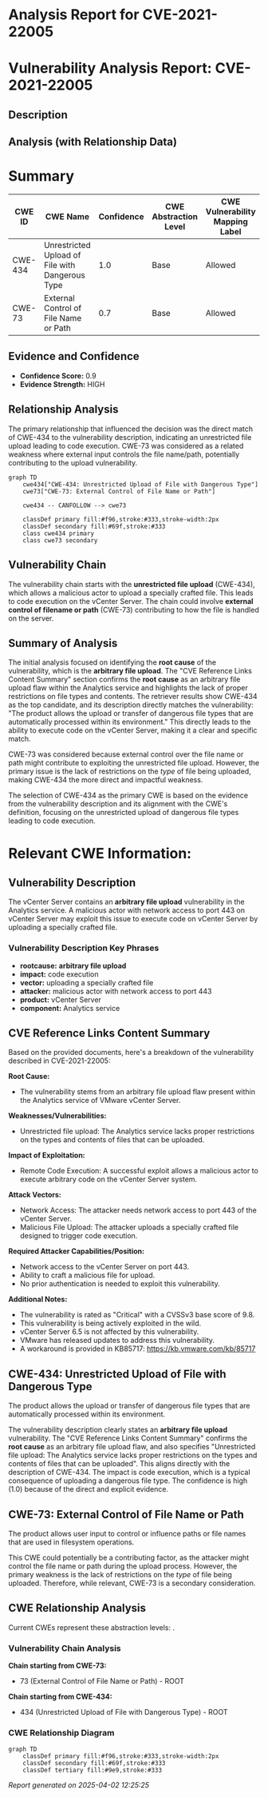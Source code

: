 # Analysis Report for CVE-2021-22005

# Vulnerability Analysis Report: CVE-2021-22005

## Description



## Analysis (with Relationship Data)

# Summary
| CWE ID | CWE Name | Confidence | CWE Abstraction Level | CWE Vulnerability Mapping Label | CWE-Vulnerability Mapping Notes |
|---|---|---|---|---|---|
| CWE-434 | Unrestricted Upload of File with Dangerous Type | 1.0 | Base | Allowed | Primary CWE |
| CWE-73 | External Control of File Name or Path | 0.7 | Base | Allowed | Secondary Candidate |

## Evidence and Confidence

*   **Confidence Score:** 0.9
*   **Evidence Strength:** HIGH

## Relationship Analysis
The primary relationship that influenced the decision was the direct match of CWE-434 to the vulnerability description, indicating an unrestricted file upload leading to code execution. CWE-73 was considered as a related weakness where external input controls the file name/path, potentially contributing to the upload vulnerability.

```mermaid
graph TD
    cwe434["CWE-434: Unrestricted Upload of File with Dangerous Type"]
    cwe73["CWE-73: External Control of File Name or Path"]

    cwe434 -- CANFOLLOW --> cwe73

    classDef primary fill:#f96,stroke:#333,stroke-width:2px
    classDef secondary fill:#69f,stroke:#333
    class cwe434 primary
    class cwe73 secondary
```

## Vulnerability Chain
The vulnerability chain starts with the **unrestricted file upload** (CWE-434), which allows a malicious actor to upload a specially crafted file. This leads to code execution on the vCenter Server. The chain could involve **external control of filename or path** (CWE-73) contributing to how the file is handled on the server.

## Summary of Analysis
The initial analysis focused on identifying the **root cause** of the vulnerability, which is the **arbitrary file upload**. The "CVE Reference Links Content Summary" section confirms the **root cause** as an arbitrary file upload flaw within the Analytics service and highlights the lack of proper restrictions on file types and contents. The retriever results show CWE-434 as the top candidate, and its description directly matches the vulnerability: "The product allows the upload or transfer of dangerous file types that are automatically processed within its environment." This directly leads to the ability to execute code on the vCenter Server, making it a clear and specific match.

CWE-73 was considered because external control over the file name or path might contribute to exploiting the unrestricted file upload. However, the primary issue is the lack of restrictions on the *type* of file being uploaded, making CWE-434 the more direct and impactful weakness.

The selection of CWE-434 as the primary CWE is based on the evidence from the vulnerability description and its alignment with the CWE's definition, focusing on the unrestricted upload of dangerous file types leading to code execution.

# Relevant CWE Information:

## Vulnerability Description
The vCenter Server contains an **arbitrary file upload** vulnerability in the Analytics service. A malicious actor with network access to port 443 on vCenter Server may exploit this issue to execute code on vCenter Server by uploading a specially crafted file.

### Vulnerability Description Key Phrases
- **rootcause:** **arbitrary file upload**
- **impact:** code execution
- **vector:** uploading a specially crafted file
- **attacker:** malicious actor with network access to port 443
- **product:** vCenter Server
- **component:** Analytics service

## CVE Reference Links Content Summary
Based on the provided documents, here's a breakdown of the vulnerability described in CVE-2021-22005:

**Root Cause:**
- The vulnerability stems from an arbitrary file upload flaw present within the Analytics service of VMware vCenter Server.

**Weaknesses/Vulnerabilities:**
- Unrestricted file upload: The Analytics service lacks proper restrictions on the types and contents of files that can be uploaded.

**Impact of Exploitation:**
- Remote Code Execution: A successful exploit allows a malicious actor to execute arbitrary code on the vCenter Server system.

**Attack Vectors:**
- Network Access: The attacker needs network access to port 443 of the vCenter Server.
- Malicious File Upload: The attacker uploads a specially crafted file designed to trigger code execution.

**Required Attacker Capabilities/Position:**
- Network access to the vCenter Server on port 443.
- Ability to craft a malicious file for upload.
- No prior authentication is needed to exploit this vulnerability.

**Additional Notes:**
- The vulnerability is rated as "Critical" with a CVSSv3 base score of 9.8.
- This vulnerability is being actively exploited in the wild.
- vCenter Server 6.5 is not affected by this vulnerability.
- VMware has released updates to address this vulnerability.
- A workaround is provided in KB85717: https://kb.vmware.com/kb/85717

## CWE-434: Unrestricted Upload of File with Dangerous Type
The product allows the upload or transfer of dangerous file types that are automatically processed within its environment.

The vulnerability description clearly states an **arbitrary file upload** vulnerability. The "CVE Reference Links Content Summary" confirms the **root cause** as an arbitrary file upload flaw, and also specifies "Unrestricted file upload: The Analytics service lacks proper restrictions on the types and contents of files that can be uploaded". This aligns directly with the description of CWE-434. The impact is code execution, which is a typical consequence of uploading a dangerous file type. The confidence is high (1.0) because of the direct and explicit evidence.

## CWE-73: External Control of File Name or Path
The product allows user input to control or influence paths or file names that are used in filesystem operations.

This CWE could potentially be a contributing factor, as the attacker might control the file name or path during the upload process. However, the primary weakness is the lack of restrictions on the *type* of file being uploaded. Therefore, while relevant, CWE-73 is a secondary consideration.


## CWE Relationship Analysis

Current CWEs represent these abstraction levels: .


### Vulnerability Chain Analysis

**Chain starting from CWE-73:**
- 73 (External Control of File Name or Path) - ROOT


**Chain starting from CWE-434:**
- 434 (Unrestricted Upload of File with Dangerous Type) - ROOT



### CWE Relationship Diagram

```mermaid
graph TD
    classDef primary fill:#f96,stroke:#333,stroke-width:2px
    classDef secondary fill:#69f,stroke:#333
    classDef tertiary fill:#9e9,stroke:#333
```



*Report generated on 2025-04-02 12:25:25*
